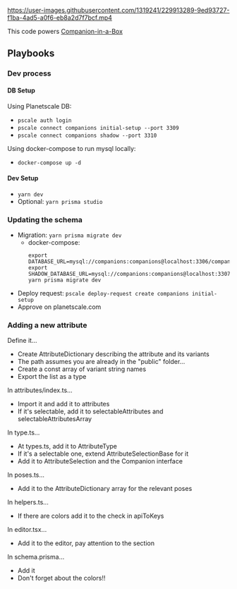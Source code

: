 https://user-images.githubusercontent.com/1319241/229913289-9ed93727-f1ba-4ad5-a0f6-eb8a2d7f7bcf.mp4

This code powers [Companion-in-a-Box](https://companioninabox.art)

## Playbooks

### Dev process

#### DB Setup
Using Planetscale DB:
- `pscale auth login`
- `pscale connect companions initial-setup --port 3309`
- `pscale connect companions shadow --port 3310`

Using docker-compose to run mysql locally:
- `docker-compose up -d`

#### Dev Setup
- `yarn dev`
- Optional: `yarn prisma studio`

### Updating the schema

- Migration: `yarn prisma migrate dev`
  - docker-compose: 
    ```
    export DATABASE_URL=mysql://companions:companions@localhost:3306/companions
    export SHADOW_DATABASE_URL=mysql://companions:companions@localhost:3307/companions
    yarn prisma migrate dev
    ```
- Deploy request: `pscale deploy-request create companions initial-setup`
- Approve on planetscale.com

### Adding a new attribute

Define it...

- Create AttributeDictionary describing the attribute and its variants
- The path assumes you are already in the "public" folder...
- Create a const array of variant string names
- Export the list as a type

In attributes/index.ts...

- Import it and add it to attributes
- If it's selectable, add it to selectableAttributes and selectableAttributesArray

In type.ts...

- At types.ts, add it to AttributeType
- If it's a selectable one, extend AttributeSelectionBase for it
- Add it to AttributeSelection and the Companion interface

In poses.ts...

- Add it to the AttributeDictionary array for the relevant poses

In helpers.ts...

- If there are colors add it to the check in apiToKeys

In editor.tsx...

- Add it to the editor, pay attention to the section

In schema.prisma...

- Add it
- Don't forget about the colors!!
